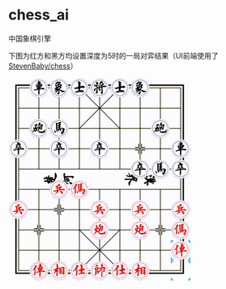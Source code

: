 # chess_ai
中国象棋引擎

下图为红方和黑方均设置深度为5时的一局对弈结果（UI前端使用了[StevenBaby/chess](https://github.com/StevenBaby/chess)）

![demo.gif](demo.gif)
